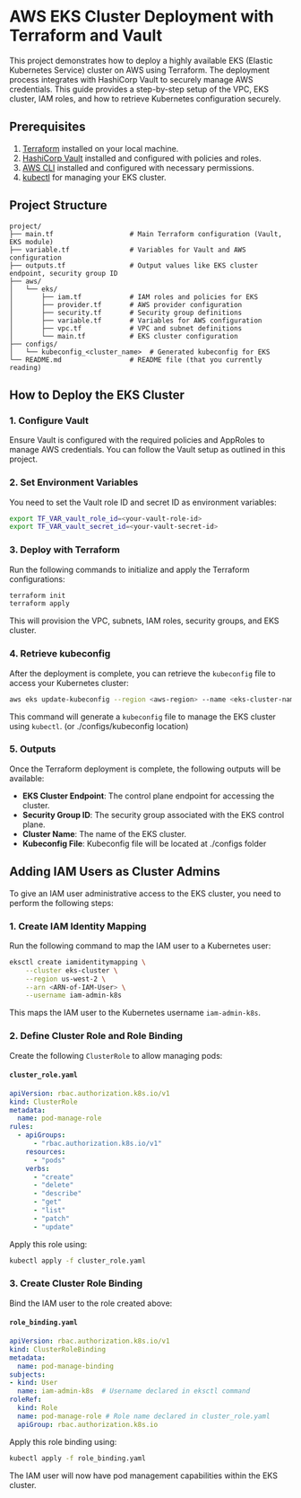 # AWS EKS Cluster Deployment with Terraform and Vault

This project demonstrates how to deploy a highly available EKS (Elastic Kubernetes Service) cluster on AWS using Terraform. The deployment process integrates with HashiCorp Vault to securely manage AWS credentials. This guide provides a step-by-step setup of the VPC, EKS cluster, IAM roles, and how to retrieve Kubernetes configuration securely.

## Prerequisites

1. [Terraform](https://www.terraform.io/downloads.html) installed on your local machine.
2. [HashiCorp Vault](https://www.vaultproject.io/docs/install) installed and configured with policies and roles.
3. [AWS CLI](https://aws.amazon.com/cli/) installed and configured with necessary permissions.
4. [kubectl](https://kubernetes.io/docs/tasks/tools/install-kubectl/) for managing your EKS cluster.

## Project Structure

```plaintext
project/
├── main.tf                   # Main Terraform configuration (Vault, EKS module)
├── variable.tf               # Variables for Vault and AWS configuration
├── outputs.tf                # Output values like EKS cluster endpoint, security group ID
├── aws/
│   └── eks/
│       ├── iam.tf            # IAM roles and policies for EKS
│       ├── provider.tf       # AWS provider configuration
│       ├── security.tf       # Security group definitions
│       ├── variable.tf       # Variables for AWS configuration
│       ├── vpc.tf            # VPC and subnet definitions
│       └── main.tf           # EKS cluster configuration
├── configs/
│   └── kubeconfig_<cluster_name>  # Generated kubeconfig for EKS
└── README.md                 # README file (that you currently reading)
```

## How to Deploy the EKS Cluster

### 1. Configure Vault

Ensure Vault is configured with the required policies and AppRoles to manage AWS credentials. You can follow the Vault setup as outlined in this project.

### 2. Set Environment Variables

You need to set the Vault role ID and secret ID as environment variables:

```bash
export TF_VAR_vault_role_id=<your-vault-role-id>
export TF_VAR_vault_secret_id=<your-vault-secret-id>
```

### 3. Deploy with Terraform

Run the following commands to initialize and apply the Terraform configurations:

```bash
terraform init
terraform apply
```

This will provision the VPC, subnets, IAM roles, security groups, and EKS cluster.

### 4. Retrieve kubeconfig

After the deployment is complete, you can retrieve the `kubeconfig` file to access your Kubernetes cluster: 

```bash
aws eks update-kubeconfig --region <aws-region> --name <eks-cluster-name>
```

This command will generate a `kubeconfig` file to manage the EKS cluster using `kubectl`. (or ./configs/kubeconfig location)

### 5. Outputs

Once the Terraform deployment is complete, the following outputs will be available:
- **EKS Cluster Endpoint**: The control plane endpoint for accessing the cluster.
- **Security Group ID**: The security group associated with the EKS control plane.
- **Cluster Name**: The name of the EKS cluster.
- **Kubeconfig File**: Kubeconfig file will be located at ./configs folder

## Adding IAM Users as Cluster Admins

To give an IAM user administrative access to the EKS cluster, you need to perform the following steps:

### 1. Create IAM Identity Mapping

Run the following command to map the IAM user to a Kubernetes user:

```bash
eksctl create iamidentitymapping \
    --cluster eks-cluster \
    --region us-west-2 \
    --arn <ARN-of-IAM-User> \
    --username iam-admin-k8s
```

This maps the IAM user to the Kubernetes username `iam-admin-k8s`.

### 2. Define Cluster Role and Role Binding

Create the following `ClusterRole` to allow managing pods:

#### `cluster_role.yaml`

```yaml
apiVersion: rbac.authorization.k8s.io/v1
kind: ClusterRole
metadata:
  name: pod-manage-role
rules:
  - apiGroups:
      - "rbac.authorization.k8s.io/v1"
    resources:
      - "pods"
    verbs:
      - "create"
      - "delete"
      - "describe"
      - "get"
      - "list"
      - "patch"
      - "update"
```

Apply this role using:

```bash
kubectl apply -f cluster_role.yaml
```

### 3. Create Cluster Role Binding

Bind the IAM user to the role created above:

#### `role_binding.yaml`

```yaml
apiVersion: rbac.authorization.k8s.io/v1
kind: ClusterRoleBinding
metadata:
  name: pod-manage-binding
subjects:
- kind: User
  name: iam-admin-k8s  # Username declared in eksctl command
roleRef:
  kind: Role
  name: pod-manage-role # Role name declared in cluster_role.yaml
  apiGroup: rbac.authorization.k8s.io
```

Apply this role binding using:

```bash
kubectl apply -f role_binding.yaml
```

The IAM user will now have pod management capabilities within the EKS cluster.